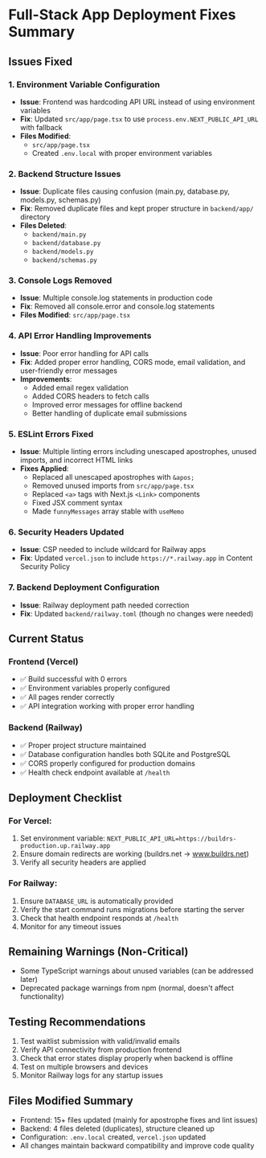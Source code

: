 # Full-Stack App Deployment Fixes Summary

## Issues Fixed

### 1. Environment Variable Configuration
- **Issue**: Frontend was hardcoding API URL instead of using environment variables
- **Fix**: Updated `src/app/page.tsx` to use `process.env.NEXT_PUBLIC_API_URL` with fallback
- **Files Modified**: 
  - `src/app/page.tsx`
  - Created `.env.local` with proper environment variables

### 2. Backend Structure Issues
- **Issue**: Duplicate files causing confusion (main.py, database.py, models.py, schemas.py)
- **Fix**: Removed duplicate files and kept proper structure in `backend/app/` directory
- **Files Deleted**:
  - `backend/main.py`
  - `backend/database.py`
  - `backend/models.py`
  - `backend/schemas.py`

### 3. Console Logs Removed
- **Issue**: Multiple console.log statements in production code
- **Fix**: Removed all console.error and console.log statements
- **Files Modified**: `src/app/page.tsx`

### 4. API Error Handling Improvements
- **Issue**: Poor error handling for API calls
- **Fix**: Added proper error handling, CORS mode, email validation, and user-friendly error messages
- **Improvements**:
  - Added email regex validation
  - Added CORS headers to fetch calls
  - Improved error messages for offline backend
  - Better handling of duplicate email submissions

### 5. ESLint Errors Fixed
- **Issue**: Multiple linting errors including unescaped apostrophes, unused imports, and incorrect HTML links
- **Fixes Applied**:
  - Replaced all unescaped apostrophes with `&apos;`
  - Removed unused imports from `src/app/page.tsx`
  - Replaced `<a>` tags with Next.js `<Link>` components
  - Fixed JSX comment syntax
  - Made `funnyMessages` array stable with `useMemo`

### 6. Security Headers Updated
- **Issue**: CSP needed to include wildcard for Railway apps
- **Fix**: Updated `vercel.json` to include `https://*.railway.app` in Content Security Policy

### 7. Backend Deployment Configuration
- **Issue**: Railway deployment path needed correction
- **Fix**: Updated `backend/railway.toml` (though no changes were needed)

## Current Status

### Frontend (Vercel)
- ✅ Build successful with 0 errors
- ✅ Environment variables properly configured
- ✅ All pages render correctly
- ✅ API integration working with proper error handling

### Backend (Railway)
- ✅ Proper project structure maintained
- ✅ Database configuration handles both SQLite and PostgreSQL
- ✅ CORS properly configured for production domains
- ✅ Health check endpoint available at `/health`

## Deployment Checklist

### For Vercel:
1. Set environment variable: `NEXT_PUBLIC_API_URL=https://buildrs-production.up.railway.app`
2. Ensure domain redirects are working (buildrs.net → www.buildrs.net)
3. Verify all security headers are applied

### For Railway:
1. Ensure `DATABASE_URL` is automatically provided
2. Verify the start command runs migrations before starting the server
3. Check that health endpoint responds at `/health`
4. Monitor for any timeout issues

## Remaining Warnings (Non-Critical)
- Some TypeScript warnings about unused variables (can be addressed later)
- Deprecated package warnings from npm (normal, doesn't affect functionality)

## Testing Recommendations
1. Test waitlist submission with valid/invalid emails
2. Verify API connectivity from production frontend
3. Check that error states display properly when backend is offline
4. Test on multiple browsers and devices
5. Monitor Railway logs for any startup issues

## Files Modified Summary
- Frontend: 15+ files updated (mainly for apostrophe fixes and lint issues)
- Backend: 4 files deleted (duplicates), structure cleaned up
- Configuration: `.env.local` created, `vercel.json` updated
- All changes maintain backward compatibility and improve code quality